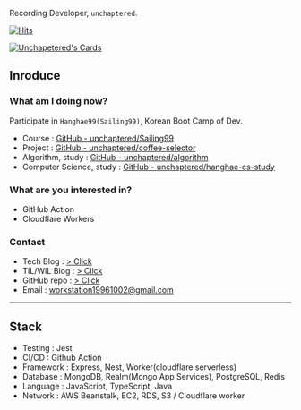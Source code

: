 Recording Developer, `unchaptered`.

[![Hits](https://hits.seeyoufarm.com/api/count/incr/badge.svg?url=https%3A%2F%2Fgithub.com%2Funchaptered%2Fhit-counter&count_bg=%23546DE5&title_bg=%23303952&icon=nestjs.svg&icon_color=%23E7E7E7&title=hits&edge_flat=false)](https://hits.seeyoufarm.com)

[![Unchapetered's Cards](https://github-readme-stats.vercel.app/api?username=unchaptered)](https://github.com/anuraghazra/github-readme-stats)

## Inroduce

### What am I doing now?

Participate in `Hanghae99(Sailing99)`, Korean Boot Camp of Dev.
- Course : [GitHub - unchaptered/Sailing99](https://github.com/unchaptered/Sailing99)
- Project : [GitHub - unchaptered/coffee-selector](https://github.com/unchaptered/coffee-selector)
- Algorithm, study : [GitHub - unchaptered/algorithm](https://github.com/unchaptered/algorithm)
- Computer Science, study : [GitHub - unchaptered/hanghae-cs-study](https://github.com/unchaptered/hanghae-cs-study)

### What are you interested in?

- GitHub Action
- Cloudflare Workers

### Contact

- Tech Blog : [> Click](https://velog.io/@unchapterd)
- TIL/WIL Blog : [> Click](https://velog.io/@unchaptered_til)
- GitHub repo : [> Click](https://github.com/unchaptered)
- Email : workstation19961002@gmail.com

<hr>

## Stack

- Testing : Jest
- CI/CD : Github Action
- Framework : Express, Nest, Worker(cloudflare serverless)
- Database : MongoDB, Realm(Mongo App Services), PostgreSQL, Redis
- Language : JavaScript, TypeScript, Java
- Network : AWS Beanstalk, EC2, RDS, S3 / Cloudflare worker
